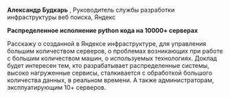 **Александр Будкарь** , Руководитель службы разработки инфраструктуры веб поиска, Яндекс

**Распределенное исполнение python кода на 10000+ серверах**

Расскажу о созданной в Яндексе инфраструктуре, для управления большим количеством серверов, о проблемах возникающих при работе с большим количеством машин, о используемых технологиях.
Доклад будет интересен тем, кто разрабатывает распределенные системы, высоко нагруженные сервисы, сталкивается с обработкой большого количества данных, в реальном времени. А также администраторам, эксплуатирующим 10+ серверов.

